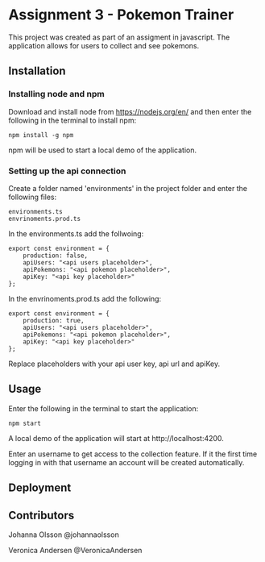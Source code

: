# Assignment 3 - Pokemon Trainer
This project was created as part of an assigment in javascript. The application allows for users to collect and see pokemons. 

## Installation

### Installing node and npm
Download and install node from https://nodejs.org/en/ and then enter the following in the terminal to install npm:
```
npm install -g npm
```
npm will be used to start a local demo of the application.
### Setting up the api connection
Create a folder named 'environments' in the project folder and enter the following files:
```
environments.ts
envrinoments.prod.ts
```
In the environments.ts add the follwoing:
```
export const environment = {
    production: false,
    apiUsers: "<api users placeholder>",
    apiPokemons: "<api pokemon placeholder>", 
    apiKey: "<api key placeholder>"
};

```
In the envrinoments.prod.ts add the following: 
```
export const environment = {
    production: true,
    apiUsers: "<api users placeholder>",
    apiPokemons: "<api pokemon placeholder>", 
    apiKey: "<api key placeholder>"
};

```
Replace placeholders with your api user key, api url and apiKey. 

## Usage
Enter the following in the terminal to start the application:
```
npm start
```
A local demo of the application will start at http://localhost:4200.

Enter an username to get access to the collection feature. If it the first time logging in with that username an account will be created automatically.

## Deployment


## Contributors
Johanna Olsson @johannaolsson

Veronica Andersen @VeronicaAndersen
